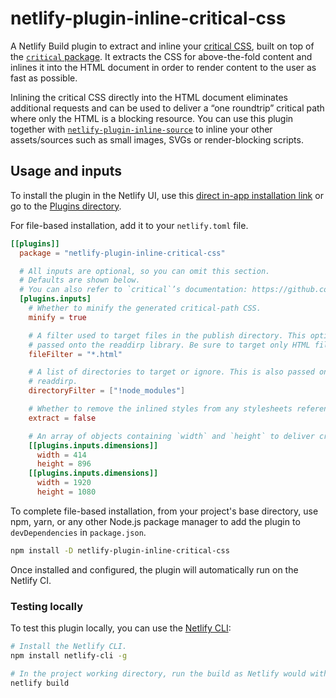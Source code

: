 # netlify-plugin-inline-critical-css

A Netlify Build plugin to extract and inline your [critical CSS](https://web.dev/extract-critical-css/), built on top of the [`critical` package](https://github.com/addyosmani/critical). It extracts the CSS for above-the-fold content and inlines it into the HTML document in order to render content to the user as fast as possible.

Inlining the critical CSS directly into the HTML document eliminates additional requests and can be used to deliver a “one roundtrip” critical path where only the HTML is a blocking resource. You can use this plugin together with [`netlify-plugin-inline-source`](https://github.com/tom-bonnike/netlify-plugin-inline-source) to inline your other assets/sources such as small images, SVGs or render-blocking scripts.

## Usage and inputs

To install the plugin in the Netlify UI, use this [direct in-app installation link](https://app.netlify.com/plugins/netlify-plugin-inline-critical-css/install) or go to the [Plugins directory](https://app.netlify.com/plugins).

For file-based installation, add it to your `netlify.toml` file.

```toml
[[plugins]]
  package = "netlify-plugin-inline-critical-css"

  # All inputs are optional, so you can omit this section.
  # Defaults are shown below.
  # You can also refer to `critical`’s documentation: https://github.com/addyosmani/critical.
  [plugins.inputs]
    # Whether to minify the generated critical-path CSS.
    minify = true

    # A filter used to target files in the publish directory. This option is
    # passed onto the readdirp library. Be sure to target only HTML files.
    fileFilter = "*.html"

    # A list of directories to target or ignore. This is also passed on to
    # readdirp.
    directoryFilter = ["!node_modules"]

    # Whether to remove the inlined styles from any stylesheets referenced in the HTML. Use with caution. Removing the critical CSS per page results in a unique async loaded CSS file for every page, meaning you can’t rely on cache across multiple pages.
    extract = false

    # An array of objects containing `width` and `height` to deliver critical CSS for multiple screen resolutions.
    [[plugins.inputs.dimensions]]
      width = 414
      height = 896
    [[plugins.inputs.dimensions]]
      width = 1920
      height = 1080
```

To complete file-based installation, from your project's base directory, use npm, yarn, or any other Node.js package manager to add the plugin to `devDependencies` in `package.json`.

```bash
npm install -D netlify-plugin-inline-critical-css
```

Once installed and configured, the plugin will automatically run on the Netlify CI.

### Testing locally

To test this plugin locally, you can use the [Netlify CLI](https://github.com/netlify/cli):

```bash
# Install the Netlify CLI.
npm install netlify-cli -g

# In the project working directory, run the build as Netlify would with the build bot.
netlify build
```
